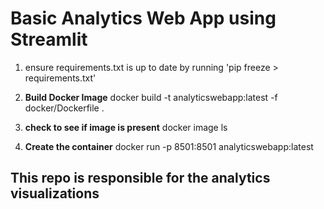 # Basic Analytics Web App using Streamlit

1. ensure requirements.txt is up to date by running 'pip freeze > requirements.txt'

2. **Build Docker Image**
 docker build -t analyticswebapp:latest -f docker/Dockerfile .
3. **check to see if image is present**
   docker image ls
4. **Create the container**
   docker run -p 8501:8501 analyticswebapp:latest

## This repo is responsible for the analytics visualizations
